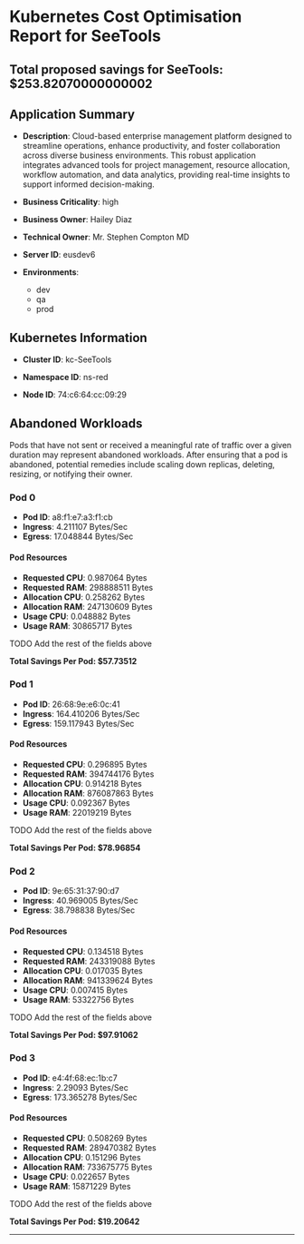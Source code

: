 # Kubernetes Cost Optimisation Report for SeeTools

## Total proposed savings for SeeTools: $253.82070000000002

## Application Summary

- **Description**: Cloud-based enterprise management platform designed to streamline operations, enhance productivity, and foster collaboration across diverse business environments. This robust application integrates advanced tools for project management, resource allocation, workflow automation, and data analytics, providing real-time insights to support informed decision-making.

- **Business Criticality**: high

- **Business Owner**: Hailey Diaz

- **Technical Owner**: Mr. Stephen Compton MD

- **Server ID**: eusdev6

- **Environments**: 
	 - dev
	- qa
	- prod

## Kubernetes Information
- **Cluster ID**: kc-SeeTools

- **Namespace ID**: ns-red

- **Node ID**: 74:c6:64:cc:09:29

## Abandoned Workloads
Pods that have not sent or received a meaningful rate of traffic over a given duration may represent abandoned workloads. After ensuring that a pod is abandoned, potential remedies include scaling down replicas, deleting, resizing, or notifying their owner.

### Pod 0
- **Pod ID**: a8:f1:e7:a3:f1:cb
- **Ingress**: 4.211107 Bytes/Sec
- **Egress**: 17.048844 Bytes/Sec
#### Pod Resources
- **Requested CPU**: 0.987064 Bytes
- **Requested RAM**: 298888511 Bytes
- **Allocation CPU**: 0.258262 Bytes
- **Allocation RAM**: 247130609 Bytes
- **Usage CPU**: 0.048882 Bytes
- **Usage RAM**: 30865717 Bytes




 TODO Add the rest of the fields above


**Total Savings Per Pod: $57.73512**

### Pod 1
- **Pod ID**: 26:68:9e:e6:0c:41
- **Ingress**: 164.410206 Bytes/Sec
- **Egress**: 159.117943 Bytes/Sec
#### Pod Resources
- **Requested CPU**: 0.296895 Bytes
- **Requested RAM**: 394744176 Bytes
- **Allocation CPU**: 0.914218 Bytes
- **Allocation RAM**: 876087863 Bytes
- **Usage CPU**: 0.092367 Bytes
- **Usage RAM**: 22019219 Bytes




 TODO Add the rest of the fields above


**Total Savings Per Pod: $78.96854**

### Pod 2
- **Pod ID**: 9e:65:31:37:90:d7
- **Ingress**: 40.969005 Bytes/Sec
- **Egress**: 38.798838 Bytes/Sec
#### Pod Resources
- **Requested CPU**: 0.134518 Bytes
- **Requested RAM**: 243319088 Bytes
- **Allocation CPU**: 0.017035 Bytes
- **Allocation RAM**: 941339624 Bytes
- **Usage CPU**: 0.007415 Bytes
- **Usage RAM**: 53322756 Bytes




 TODO Add the rest of the fields above


**Total Savings Per Pod: $97.91062**

### Pod 3
- **Pod ID**: e4:4f:68:ec:1b:c7
- **Ingress**: 2.29093 Bytes/Sec
- **Egress**: 173.365278 Bytes/Sec
#### Pod Resources
- **Requested CPU**: 0.508269 Bytes
- **Requested RAM**: 289470382 Bytes
- **Allocation CPU**: 0.151296 Bytes
- **Allocation RAM**: 733675775 Bytes
- **Usage CPU**: 0.022657 Bytes
- **Usage RAM**: 15871229 Bytes




 TODO Add the rest of the fields above


**Total Savings Per Pod: $19.20642**


---
